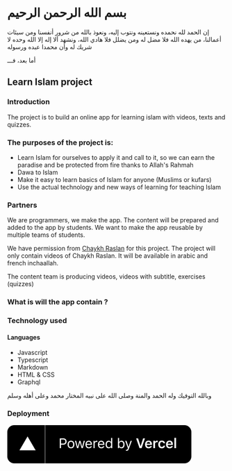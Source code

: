 # بسم الله الرحمن الرحيم

إن الحمد لله نحمده ونستعينه ونتوب إليه، ونعوذ بالله من شرور أنفسنا ومن سيئات أعمالنا، من يهده الله فلا مضل له ومن يضلل فلا هادي الله، ونشهد ألا إله إلا الله وحده لا شريك له وأن محمدا عبده ورسوله

أما بعد، فـــ

## Learn Islam project

### Introduction

The project is to build an online app for learning islam with videos, texts and quizzes.

### The purposes of the project is:

- Learn Islam for ourselves to apply it and call to it, so we can earn the paradise and be protected from fire thanks to Allah's Rahmah
- Dawa to Islam
- Make it easy to learn basics of Islam for anyone (Muslims or kufars)
- Use the actual technology and new ways of learning for teaching Islam

### Partners

We are programmers, we make the app. The content will be prepared and added to the app by students. We want to make the app reusable by multiple teams of students.

We have permission from [Chaykh Raslan](https://www.rslan.com/targma.php) for this project.
The project will only contain videos of Chaykh Raslan. It will be available in arabic and french inchaallah.

The content team is producing videos, videos with subtitle, exercises (quizzes)

### What is will the app contain ?

### Technology used

#### Languages

- Javascript
- Typescript
- Markdown
- HTML & CSS
- Graphql

وبالله التوفيك وله الحمد والمنة وصلى الله على نبيه المختار محمد وعلى أهله وسلم

### Deployment

[![Powered by Vercel](https://raw.githubusercontent.com/abumalick/powered-by-vercel/master/powered-by-vercel.svg)](https://vercel.com?utm_source=powered-by-vercel)
